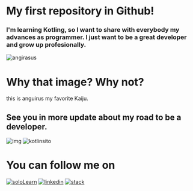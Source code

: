 # My first repository in Github!

### I'm learning Kotling, so I want to share with everybody my advances as programmer. I just want to be a great developer and grow up profesionally.

![angirasus](https://th.bing.com/th/id/R.14be09b341484a60c54b8170a36c8862?rik=WqNBkAFmvOx2xg&riu=http%3a%2f%2fvignette3.wikia.nocookie.net%2fgodzilla%2fimages%2fe%2fe7%2fGDAMM_-_Anguirus.png%2frevision%2flatest%2fscale-to-width-down%2f2000%3fcb%3d20160102022916&ehk=lowUSoovH6VIcmwSiryBIL209%2bcCQ7q9vbOCWfJzWf4%3d&risl=1&pid=ImgRaw&r=0)

# Why that image? Why not?

this is anguirus my favorite Kaiju.

## See you in more update about my road to be a developer.

![img](https://img.shields.io/github/followers/jmmc39.svg?style=social&label=Follow&maxAge=2592000) 
![kotlinsito](https://img.shields.io/badge/Made_with%20Kotlin-100000?style=for-the-badge&logo=Kotlin&logoColor=white&labelColor=FF0000&color=FFFFFF)

# You can follow me on

[![soloLearn](https://img.shields.io/badge/-Sololearn-3a464b?style=for-the-badge&logo=Sololearn&logoColor=white)](https://www.sololearn.com/profile/27926366) [![linkedin](https://img.shields.io/badge/LinkedIn-0077B5?style=for-the-badge&logo=linkedin&logoColor=white)](https://www.linkedin.com/in/jmmc39/) [![stack](https://aleen42.github.io/badges/src/stackoverflow.svg)](https://stackoverflow.com/users/20875156/josemmc39)